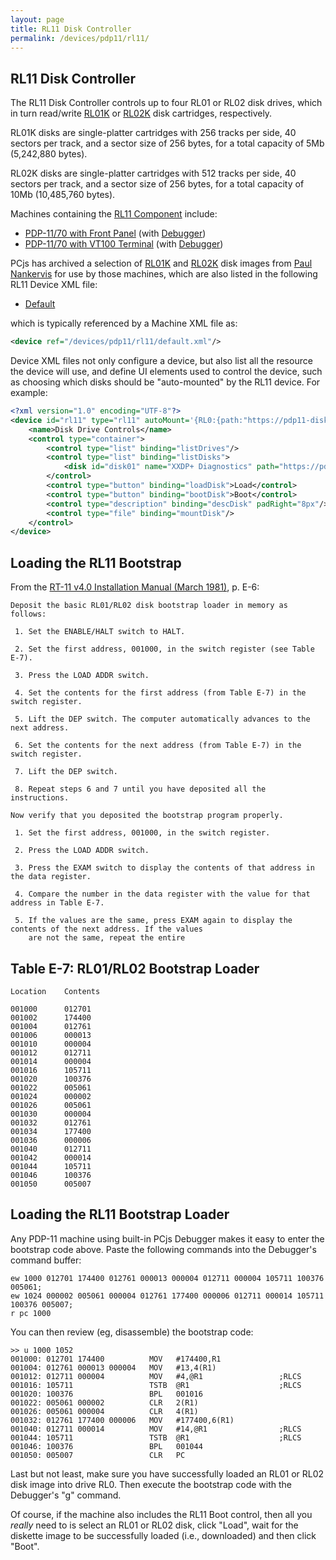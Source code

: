 ```yaml
---
layout: page
title: RL11 Disk Controller
permalink: /devices/pdp11/rl11/
---
```


RL11 Disk Controller
--------------------

The RL11 Disk Controller controls up to four RL01 or RL02 disk drives, which in turn read/write
[RL01K](/disks/dec/rl01k/) or [RL02K](/disks/dec/rl02k/) disk cartridges, respectively.

RL01K disks are single-platter cartridges with 256 tracks per side, 40 sectors per track, and a sector size of
256 bytes, for a total capacity of 5Mb (5,242,880 bytes).

RL02K disks are single-platter cartridges with 512 tracks per side, 40 sectors per track, and a sector size of
256 bytes, for a total capacity of 10Mb (10,485,760 bytes).

Machines containing the [RL11 Component](/modules/pdp11/lib/pc11.js) include:

- [PDP-11/70 with Front Panel](/devices/pdp11/machine/1170/panel/) (with [Debugger](/devices/pdp11/machine/1170/panel/debugger/))
- [PDP-11/70 with VT100 Terminal](/devices/pdp11/machine/1170/vt100/) (with [Debugger](/devices/pdp11/machine/1170/vt100/debugger/))

PCjs has archived a selection of [RL01K](/disks/dec/rl01k/) and [RL02K](/disks/dec/rl02k/) disk images
from [Paul Nankervis](http://skn.noip.me/pdp11/) for use by those machines, which are also listed in the
following RL11 Device XML file:

- [Default](/devices/pdp11/rl11/default.xml)

which is typically referenced by a Machine XML file as:

```xml
<device ref="/devices/pdp11/rl11/default.xml"/>
```
	
Device XML files not only configure a device, but also list all the resource the device will use, and define UI elements
used to control the device, such as choosing which disks should be "auto-mounted" by the RL11 device.  For example:

```xml
<?xml version="1.0" encoding="UTF-8"?>
<device id="rl11" type="rl11" autoMount='{RL0:{path:"https://pdp11-disks.pcjs.org/dec/rl02k/RL02K-XXDP.json"}}' pos="left" width="35%" padLeft="8px" padBottom="8px">
    <name>Disk Drive Controls</name>
    <control type="container">
        <control type="list" binding="listDrives"/>
        <control type="list" binding="listDisks">
            <disk id="disk01" name="XXDP+ Diagnostics" path="https://pdp11-disks.pcjs.org/dec/rl02k/RL02K-XXDP.json"/>
        </control>
        <control type="button" binding="loadDisk">Load</control>
        <control type="button" binding="bootDisk">Boot</control>
        <control type="description" binding="descDisk" padRight="8px"/>
        <control type="file" binding="mountDisk"/>
    </control>
</device>
```

Loading the RL11 Bootstrap
--------------------------

From the [RT-11 v4.0 Installation Manual (March 1981)](/pubs/dec/pdp11/rt11/), p. E-6:


	Deposit the basic RL01/RL02 disk bootstrap loader in memory as follows:
	
	 1. Set the ENABLE/HALT switch to HALT.
	
	 2. Set the first address, 001000, in the switch register (see Table E-7).
	
	 3. Press the LOAD ADDR switch.
	
	 4. Set the contents for the first address (from Table E-7) in the switch register.
	
	 5. Lift the DEP switch. The computer automatically advances to the next address.
	
	 6. Set the contents for the next address (from Table E-7) in the switch register.
	
	 7. Lift the DEP switch.
	
	 8. Repeat steps 6 and 7 until you have deposited all the instructions.
	
	Now verify that you deposited the bootstrap program properly.
	
	 1. Set the first address, 001000, in the switch register.
	 
	 2. Press the LOAD ADDR switch.
	 
	 3. Press the EXAM switch to display the contents of that address in the data register.
	 
	 4. Compare the number in the data register with the value for that address in Table E-7.
	 
	 5. If the values are the same, press EXAM again to display the contents of the next address. If the values
	    are not the same, repeat the entire

Table E-7: RL01/RL02 Bootstrap Loader
-------------------------------------

	Location    Contents
	
	001000		012701
	001002      174400
	001004		012761
	001006		000013
	001010		000004
	001012		012711
	001014		000004
	001016		105711
	001020		100376
	001022		005061
	001024		000002
	001026		005061
	001030		000004
	001032		012761
	001034		177400
	001036		000006
	001040		012711
	001042		000014
	001044		105711
	001046		100376
	001050		005007

Loading the RL11 Bootstrap Loader
----------------------------------

Any PDP-11 machine using built-in PCjs Debugger makes it easy to enter the bootstrap code above.  Paste
the following commands into the Debugger's command buffer:

	ew 1000 012701 174400 012761 000013 000004 012711 000004 105711 100376 005061;
	ew 1024 000002 005061 000004 012761 177400 000006 012711 000014 105711 100376 005007;	
	r pc 1000

You can then review (eg, disassemble) the bootstrap code:

	>> u 1000 1052
	001000: 012701 174400          MOV   #174400,R1
	001004: 012761 000013 000004   MOV   #13,4(R1)
	001012: 012711 000004          MOV   #4,@R1                 ;RLCS
	001016: 105711                 TSTB  @R1                    ;RLCS
	001020: 100376                 BPL   001016
	001022: 005061 000002          CLR   2(R1)
	001026: 005061 000004          CLR   4(R1)
	001032: 012761 177400 000006   MOV   #177400,6(R1)
	001040: 012711 000014          MOV   #14,@R1                ;RLCS
	001044: 105711                 TSTB  @R1                    ;RLCS
	001046: 100376                 BPL   001044
	001050: 005007                 CLR   PC

Last but not least, make sure you have successfully loaded an RL01 or RL02 disk image into drive RL0.  Then execute the
bootstrap code with the Debugger's "g" command.

Of course, if the machine also includes the RL11 Boot control, then all you *really* need to is select an
RL01 or RL02 disk, click "Load", wait for the diskette image to be successfully loaded (i.e., downloaded) and then click
"Boot".
